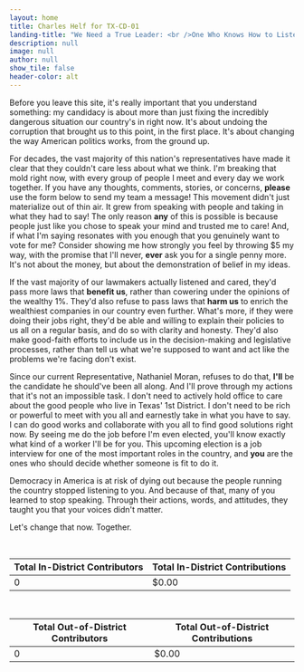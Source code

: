 ```yaml
---
layout: home
title: Charles Helf for TX-CD-01
landing-title: "We Need a True Leader: <br />One Who Knows How to Listen"
description: null
image: null
author: null
show_tile: false
header-color: alt
---
```


Before you leave this site, it's really important that you understand something: my candidacy is about more than just fixing the incredibly dangerous situation our country's in right now. It's about undoing the corruption that brought us to this point, in the first place. It's about changing the way American politics works, from the ground up.

For decades, the vast majority of this nation's representatives have made it clear that they couldn't care less about what we think. I'm breaking that mold right now, with every group of people I meet and every day we work together. If you have any thoughts, comments, stories, or concerns, <b>please</b> use the form below to send my team a message! This movement didn't just materialize out of thin air. It grew from speaking with people and taking in what they had to say! The only reason <b>any</b> of this is possible is because people just like you chose to speak your mind and trusted me to care! And, if what I'm saying resonates with you enough that you genuinely want to vote for me? Consider showing me how strongly you feel by throwing $5 my way, with the promise that I'll never, <b>ever</b> ask you for a single penny more. It's not about the money, but about the demonstration of belief in my ideas.

If the vast majority of our lawmakers actually listened and cared, they'd pass more laws that <b>benefit us</b>, rather than cowering under the opinions of the wealthy 1%. They'd also refuse to pass laws that <b>harm us</b> to enrich the wealthiest companies in our country even further. What's more, if they were doing their jobs right, they'd be able and willing to explain their policies to us all on a regular basis, and do so with clarity and honesty. They'd also make good-faith efforts to include us in the decision-making and legislative processes, rather than tell us what we're supposed to want and act like the problems we're facing don't exist.

Since our current Representative, Nathaniel Moran, refuses to do that, <b>I'll</b> be the candidate he should've been all along. And I'll prove through my actions that it's not an impossible task. I don't need to actively hold office to care about the good people who live in Texas' 1st District. I don't need to be rich or powerful to meet with you all and earnestly take in what you have to say. I can do good works and collaborate with you all to find good solutions right now. By seeing me do the job before I'm even elected, you'll know exactly what kind of a worker I'll be for you. This upcoming election is a job interview for one of the most important roles in the country, and <b>you</b> are the ones who should decide whether someone is fit to do it.

Democracy in America is at risk of dying out because the people running the country stopped listening to you. And because of that, many of you learned to stop speaking. Through their actions, words, and attitudes, they taught you that your voices didn't matter.

Let's change that now. Together.

<!-- A counter added for reasons -->
<br />
<div class="table-wrapper">
	<table class="alt">
		<thead>
			<tr>
				<th>Total In-District Contributors</th>
				<th>Total In-District Contributions</th>
			</tr>
		</thead>
		<tbody>
			<tr>
				<td>0</td>
				<td>$0.00</td>
			</tr>
		</tbody>
	</table>
</div>
<br />
<div class="table-wrapper">
	<table class="alt">
		<thead>
			<tr>
				<th>Total Out-of-District Contributors</th>
				<th>Total Out-of-District Contributions</th>
			</tr>
		</thead>
		<tbody>
			<tr>
				<td>0</td>
				<td>$0.00</td>
			</tr>
		</tbody>
	</table>
</div>
